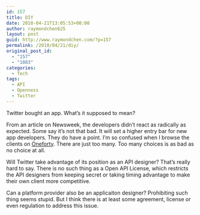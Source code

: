 ```yaml
---
id: 157
title: DIY
date: 2010-04-21T13:05:53+00:00
author: raymondchen625
layout: post
guid: http://www.raymondchen.com/?p=157
permalink: /2010/04/21/diy/
original_post_id:
  - "157"
  - "1083"
categories:
  - Tech
tags:
  - API
  - Openness
  - Twitter
---
```

Twitter bought an app. What&#8217;s it supposed to mean?

From an article on Newsweek, the developers didn&#8217;t react as radically as expected. Some say it&#8217;s not that bad. It will set a higher entry bar for new app developers. They do have a point. I&#8217;m so confused when I browse the clients on <a href="http://oneforty.com/" target="_blank" rel="noopener noreferrer">Oneforty</a>. There are just too many. Too many choices is as bad as no choice at all.

Will Twitter take advantage of its position as an API designer? That&#8217;s really hard to say. There is no such thing as a Open API License, which restricts the API designers from keeping secret or taking timing advantage to make their own client more competitive.

Can a platform provider also be an applicaiton designer? Prohibiting such thing seems stupid. But I think there is at least some agreement, license or even regulation to address this issue.